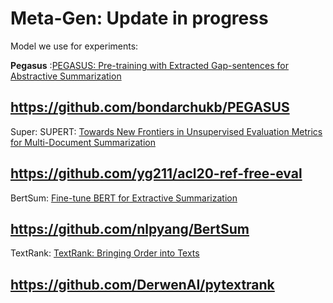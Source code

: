 # Meta-Gen: Update in progress

Model we use for experiments:

**Pegasus** :[PEGASUS: Pre-training with Extracted Gap-sentences for Abstractive Summarization](https://arxiv.org/abs/1912.08777)

## https://github.com/bondarchukb/PEGASUS

Super: SUPERT: [Towards New Frontiers in Unsupervised Evaluation Metrics for Multi-Document Summarization](https://aclanthology.org/2020.acl-main.124.pdf)

## https://github.com/yg211/acl20-ref-free-eval

BertSum: [Fine-tune BERT for Extractive Summarization](https://arxiv.org/pdf/1903.10318.pdf)

## https://github.com/nlpyang/BertSum

TextRank: [TextRank: Bringing Order into Texts](https://web.eecs.umich.edu/~mihalcea/papers/mihalcea.emnlp04.pdf)

## https://github.com/DerwenAI/pytextrank

